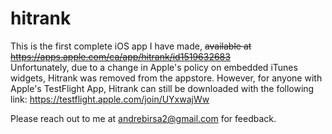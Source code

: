 # hitrank

This is the first complete iOS app I have made, ~~available at https://apps.apple.com/ca/app/hitrank/id1519632683~~ <br/>
Unfortunately, due to a change in Apple's policy on embedded iTunes widgets, Hitrank was removed from the appstore. However, for anyone with Apple's TestFlight App, Hitrank can still be downloaded with the following link: https://testflight.apple.com/join/UYxwajWw

Please reach out to me at andrebirsa2@gmail.com for feedback. <br/>

